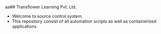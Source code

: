 

aa## Transflower Learning Pvt. Ltd.

- Welcome to source control system
- This repository consist of all automation scripts as well as containerized applications
